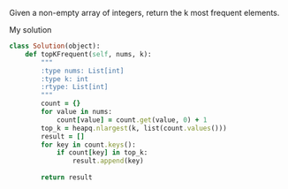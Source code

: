 Given a non-empty array of integers, return the k most frequent elements.

My solution 

```ruby
class Solution(object):
    def topKFrequent(self, nums, k):
        """
        :type nums: List[int]
        :type k: int
        :rtype: List[int]
        """
        count = {}
        for value in nums:
            count[value] = count.get(value, 0) + 1
        top_k = heapq.nlargest(k, list(count.values()))
        result = []
        for key in count.keys():
            if count[key] in top_k:
                result.append(key)
                
        return result
```


